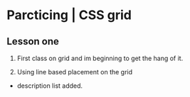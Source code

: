 # Parcticing | CSS grid 

## Lesson one

1. First class on grid and im beginning to get the hang of it.

2. Using line based placement on the grid

* description list added. 